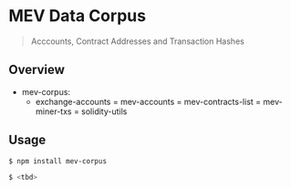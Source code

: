 # MEV Data Corpus

> Acccounts, Contract Addresses and Transaction Hashes

## Overview

- mev-corpus:
  - exchange-accounts
    = mev-accounts
    = mev-contracts-list
    = mev-miner-txs
    = solidity-utils

## Usage

```bash
$ npm install mev-corpus
```

```bash
$ <tbd>
```
